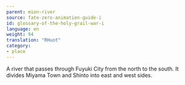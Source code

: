 ```yaml
---
parent: mion-river
source: fate-zero-animation-guide-i
id: glossary-of-the-holy-grail-war-i
language: en
weight: 94
translation: "RHuot"
category:
- place
---
```


A river that passes through Fuyuki City from the north to the south. It divides Miyama Town and Shinto into east and west sides.
